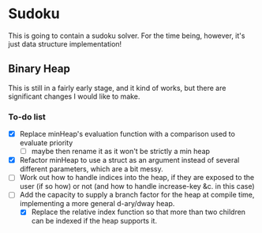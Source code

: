 # Sudoku

This is going to contain a sudoku solver. For the time being,
however, it's just data structure implementation!

## Binary Heap
This is still in a fairly early stage, and it kind of works,
but there are significant changes I would like to make.

### To-do list
- [x] Replace minHeap's evaluation function with a comparison
used to evaluate priority
	- [ ] maybe then rename it as it won't be
   strictly a min heap
- [x] Refactor minHeap to use a struct as an argument instead
of several different parameters, which are a bit messy.
- [ ] Work out how to handle indices into the heap, if they are
exposed to the user (if so how) or not (and how to handle
increase-key &c. in this case)
- [ ] Add the capacity to supply a branch factor for the heap
at compile time, implementing a more general d-ary/dway heap.
	- [x] Replace the relative index function so that more than
	two children can be indexed if the heap supports it.
